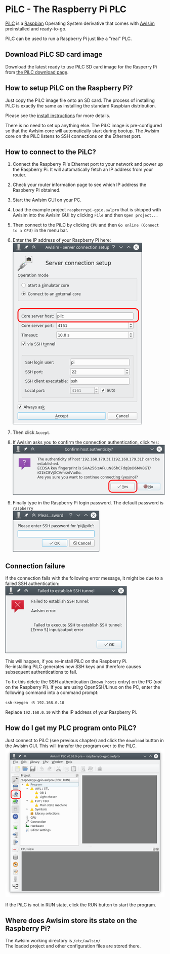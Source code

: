 # PiLC - The Raspberry Pi PLC

[PiLC](https://bues.ch/a/pilc) is a [Raspbian](https://www.raspberrypi.org/) Operating System derivative that comes with [Awlsim](https://bues.ch/a/awlsim) preinstalled and ready-to-go.

PiLC can be used to run a Raspberry Pi just like a "real" PLC.


## Download PiLC SD card image

Download the latest ready to use PiLC SD card image for the Rasperry Pi from [the PiLC download page](https://bues.ch/a/pilc#download).


## How to setup PiLC on the Raspberry Pi?

Just copy the PiLC image file onto an SD card. The process of installing PiLC is exactly the same as installing the standard Raspbian distribution.

Please see the [install instructions](https://bues.ch/a/pilc#install) for more details.

There is no need to set up anything else. The PiLC image is pre-configured so that the Awlsim core will automatically start during bootup. The Awlsim core on the PiLC listens to SSH connections on the Ethernet port.


## How to connect to the PiLC?

1. Connect the Raspberry Pi's Ethernet port to your network and power up the Raspberry Pi. It will automatically fetch an IP address from your router.

1. Check your router information page to see which IP address the Raspberry Pi obtained.

1. Start the Awlsim GUI on your PC.

1. Load the example project `raspberrypi-gpio.awlpro` that is shipped with Awlsim into the Awlsim GUI by clicking `File` and then `Open project...`

1. Then connect to the PiLC by clicking `CPU` and then `Go online (Connect to a CPU)` in the menu bar.

1. Enter the IP address of your Raspberry Pi here:<br />
   <a href="doc/pic/connection0.png"><img src="doc/pic/connection0.png" alt="awlsim-gui" /></a>

1. Then click `Accept`.

1. If Awlsim asks you to confirm the connection authentication, click `Yes`:<br />
   <a href="doc/pic/connection1.png"><img src="doc/pic/connection1.png" alt="awlsim-gui" /></a>

1. Finally type in the Raspberry Pi login password. The default password is `raspberry`<br />
   <a href="doc/pic/connection2.png"><img src="doc/pic/connection2.png" alt="awlsim-gui" /></a>


## Connection failure

If the connection fails with the following error message, it might be due to a failed SSH authentication:<br />
<a href="doc/pic/connection3.png"><img src="doc/pic/connection3.png" alt="awlsim-gui" /></a>

This will happen, if you re-install PiLC on the Raspberry Pi.<br />
Re-installing PiLC generates new SSH keys and therefore causes subsequent authentications to fail.

To fix this delete the SSH authentication (`known_hosts` entry) on the PC (*not* on the Raspberry Pi).
If you are using OpenSSH/Linux on the PC, enter the following command into a command prompt:

`ssh-keygen -R 192.168.0.10`

Replace `192.168.0.10` with the IP address of your Raspberry Pi.


## How do I get my PLC program onto PiLC?

Just connect to PiLC (see previous chapter) and click the `download` button in the Awlsim GUI. This will transfer the program over to the PiLC.<br />
<a href="doc/pic/download.png"><img src="doc/pic/download.png" alt="awlsim-gui" /></a>

If the PiLC is not in RUN state, click the RUN button to start the program.


## Where does Awlsim store its state on the Raspberry Pi?

The Awlsim working directory is `/etc/awlsim/`<br />
The loaded project and other configuration files are stored there.
